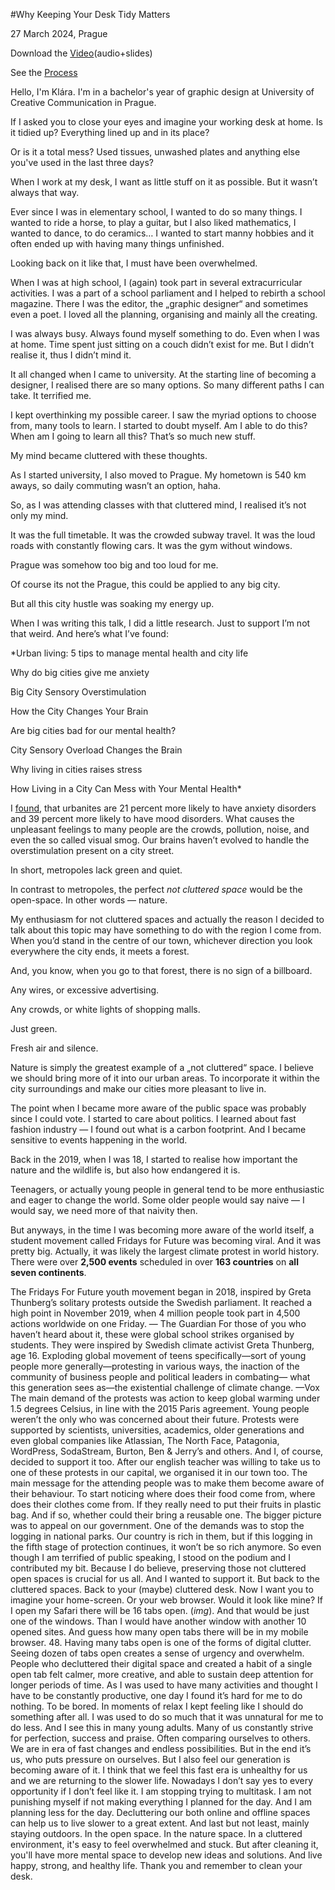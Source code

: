 #Why Keeping Your Desk Tidy Matters

27 March 2024, Prague

Download the [Video]()(audio+slides)

See the [Process](process.md)


Hello, I'm Klára. I'm in a bachelor's year of graphic design at University of Creative Communication in Prague.

If I asked you to close your eyes and imagine your working desk at home. Is it tidied up? Everything lined up and in its place?

Or is it a total mess? Used tissues, unwashed plates and anything else you've used in the last three days?

When I work at my desk, I want as little stuff on it as possible. But it wasn’t always that way.

Ever since I was in elementary school, I wanted to do so many things. I wanted to ride a horse, to play a guitar, but I also liked mathematics, I wanted to dance, to do ceramics… I wanted to start manny hobbies and it often ended up with having many things unfinished.

Looking back on it like that, I must have been overwhelmed.

When I was at high school, I (again) took part in several extracurricular activities. I was a part of a school parliament and I helped to rebirth a school magazine. There I was the editor, the „graphic designer“ and sometimes even a poet. I loved all the planning, organising and mainly all the creating.

I was always busy. Always found myself something to do. Even when I was at home. Time spent just sitting on a couch didn’t exist for me. But I didn’t realise it, thus I didn’t mind it.

It all changed when I came to university. At the starting line of becoming a designer, I realised there are so many options. So many different paths I can take. It terrified me.

I kept overthinking my possible career. I saw the myriad options to choose from, many tools to learn. I started to doubt myself.
Am I able to do this? When am I going to learn all this? That’s so much new stuff.

My mind became cluttered with these thoughts.

As I started university, I also moved to Prague. My hometown is 540 km aways, so daily commuting wasn’t an option, haha.

So, as I was attending classes with that cluttered mind, I realised it’s not only my mind.

It was the full timetable. It was the crowded subway travel. It was the loud roads with constantly flowing cars. It was the gym without windows.

Prague was somehow too big and too loud for me.

Of course its not the Prague, this could be applied to any big city.

But all this city hustle was soaking my energy up.

When I was writing this talk, I did a little research. Just to support I’m not that weird. And here’s what I’ve found:

  *Urban living: 5 tips to manage mental health and city life
  
  Why do big cities give me anxiety
  
  Big City Sensory Overstimulation
  
  How the City Changes Your Brain
  
  Are big cities bad for our mental health?
  
  City Sensory Overload Changes the Brain
  
  Why living in cities raises stress
  
  How Living in a City Can Mess with Your Mental Health*

I [found](https://www.healthline.com/health/mental-health/living-in-a-city#Constant-stimulation-from-city-living-can-take-a-big-toll-on-your-mental-health), that urbanites are 21 percent more likely to have anxiety disorders and 39 percent more likely to have mood disorders. What causes the unpleasant feelings to many people are the crowds, pollution, noise, and even the so called visual smog. Our brains haven’t evolved to handle the overstimulation present on a city street.

In short, metropoles lack green and quiet.

In contrast to metropoles, the perfect *not cluttered space* would be the open-space. In other words — nature.

My enthusiasm for not cluttered spaces and actually the reason I decided to talk about this topic may have something to do with the region I come from. When you’d stand in the centre of our town, whichever direction you look everywhere the city ends, it meets a forest.

And, you know, when you go to that forest, there is no sign of a billboard.

Any wires, or excessive advertising.

Any crowds, or white lights of shopping malls.

Just green.

Fresh air and silence.

Nature is simply the greatest example of a „not cluttered“ space. I believe we should bring more of it into our urban areas. To incorporate it within the city surroundings and make our cities more pleasant to live in.

The point when I became more aware of the public space was probably since I could vote. I started to care about politics. I learned about fast fashion industry — I found out what is a carbon footprint. And I became sensitive to events happening in the world.

Back in the 2019, when I was 18, I started to realise how important the nature and the wildlife is, but also how endangered it is. 

Teenagers, or actually young people in general tend to be more enthusiastic and eager to change the world. Some older people would say naive — I would say, we need more of that naivity then.

But anyways, in the time I was becoming more aware of the world itself, a student movement called Fridays for Future was becoming viral.
And it was pretty big. Actually, it was likely the largest climate protest in world history. There were over **2,500 events** scheduled in over **163 countries** on **all seven continents**.

The Fridays For Future youth movement began in 2018, inspired by Greta Thunberg’s solitary protests outside the Swedish parliament. It reached a high point in November 2019, when 4 million people took part in 4,500 actions worldwide on one Friday.
— The Guardian
For those of you who haven’t heard about it, these were global school strikes organised by students. They were inspired by Swedish climate activist Greta Thunberg, age 16. 
Exploding global movement of teens specifically—sort of young people more generally—protesting in various ways, the inaction of the community of business people and political leaders in combating— what this generation sees as—the existential challenge of climate change.
—Vox
The main demand of the protests was action to keep global warming under 1.5 degrees Celsius, in line with the 2015 Paris agreement.
Young people weren’t the only who was concerned about their future. Protests were supported by scientists, universities, academics, older generations and even global companies like Atlassian, The North Face, Patagonia, WordPress, SodaStream, Burton, Ben & Jerry’s and others.
And I, of course, decided to support it too. After our english teacher was willing to take us to one of these protests in our capital, we organised it in our town too. The main message for the attending people was to make them become aware of their behaviour.
To start noticing where does their food come from, where does their clothes come from. If they really need to put their fruits in  plastic bag. And if so, whether could their bring a reusable one. 
The bigger picture was to appeal on our government. One of the demands was to stop the logging in national parks. Our country is rich in them, but if this logging in the fifth stage of protection continues, it won’t be so rich anymore.
So even though I am terrified of public speaking, I stood on the podium and I contributed my bit.
Because I do believe, preserving those not cluttered open spaces is crucial for us all. And I wanted to support it.
But back to the cluttered spaces. Back to your (maybe) cluttered desk.
Now I want you to imagine your home-screen. Or your web browser.
Would it look like mine? 
If I open my Safari there will be 16 tabs open. (*img*). And that would be just one of the windows. Than I would have another window with another 10 opened sites. And guess how many open tabs there will be in my mobile browser. 48.
Having many tabs open is one of the forms of digital clutter.
Seeing dozen of tabs open creates a sense of urgency and overwhelm. People who decluttered their digital space and created a habit of a single open tab felt calmer, more creative, and able to sustain deep attention for longer periods of time.
As I was used to have many activities and thought I have to be constantly productive, one day I found it’s hard for me to do nothing. To be bored. In moments of relax I kept feeling like I should do something after all.
I was used to do so much that it was unnatural for me to do less.
And I see this in many young adults. Many of us constantly strive for perfection, success and praise. Often comparing ourselves to others. We are in era of fast changes and endless possibilities. But in the end it’s us, who puts pressure on ourselves.
But I also feel our generation is becoming aware of it. I think that we feel this fast era is unhealthy for us and we are returning to the slower life.
Nowadays I don’t say yes to every opportunity if I don’t feel like it. I am stopping trying to multitask. I am not punishing myself if not making everything I planned for the day. And I am planning less for the day.
Decluttering our both online and offline spaces can help us to live slower to a great extent. And last but not least, mainly staying outdoors. In the open space. In the nature space.
In a cluttered environment, it's easy to feel overwhelmed and stuck. But after cleaning it, you'll have more mental space to develop new ideas and solutions. And live happy, strong, and healthy life.
Thank you and remember to clean your desk.
